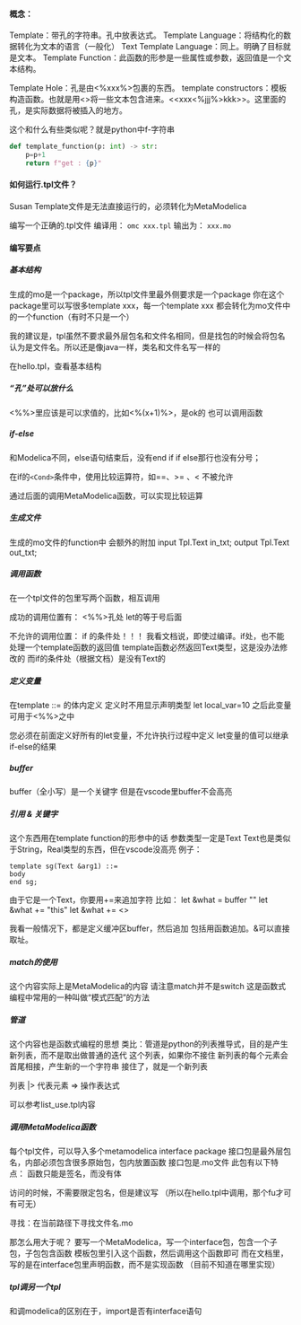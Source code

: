 #### 概念：
Template：带孔的字符串。孔中放表达式。
Template Language：将结构化的数据转化为文本的语言（一般化）
Text Template Language：同上。明确了目标就是文本。
Template Function：此函数的形参是一些属性或参数，返回值是一个文本结构。

Template Hole：孔是由<%xxx%>包裹的东西。
template constructors：模板构造函数。也就是用<<xxx>>将一些文本包含进来。<<xxx<%jjj%>kkk>>。这里面的孔，是实际数据将被插入的地方。

这个和什么有些类似呢？就是python中f-字符串
```python
def template_function(p: int) -> str:
    p=p+1
    return f"get : {p}"
```

#### 如何运行.tpl文件？

Susan Template文件是无法直接运行的，必须转化为MetaModelica

编写一个正确的.tpl文件
编译用：
`omc xxx.tpl`
输出为：
`xxx.mo`

#### 编写要点

##### 基本结构
生成的mo是一个package，所以tpl文件里最外侧要求是一个package
你在这个package里可以写很多template xxx，每一个template xxx
都会转化为mo文件中的一个function（有时不只是一个）

我的建议是，tpl虽然不要求最外层包名和文件名相同，但是找包的时候会将包名认为是文件名。所以还是像java一样，类名和文件名写一样的

在hello.tpl，查看基本结构

##### “孔”处可以放什么
<%%>里应该是可以求值的，比如<%(x+1)%>，是ok的
也可以调用函数

##### if-else
和Modelica不同，else语句结束后，没有end if
if else那行也没有分号；

在if的`<Cond>`条件中，使用比较运算符，如==、>= 、< 不被允许

通过后面的调用MetaModelica函数，可以实现比较运算

##### 生成文件
生成的mo文件的function中
会额外的附加
input Tpl.Text in_txt;
output Tpl.Text out_txt;

##### 调用函数
在一个tpl文件的包里写两个函数，相互调用

成功的调用位置有：
<%%>孔处
let的等于号后面

不允许的调用位置：
if 的条件处！！！
我看文档说，即使过编译。if处，也不能处理一个template函数的返回值
template函数必然返回Text类型，这是没办法修改的
而if的条件处（根据文档）是没有Text的

##### 定义变量
在template ::= 的体内定义
定义时不用显示声明类型
let local_var=10 
之后此变量可用于<%%>之中

您必须在前面定义好所有的let变量，不允许执行过程中定义
let变量的值可以继承if-else的结果

##### buffer
buffer（全小写）是一个关键字
但是在vscode里buffer不会高亮

##### 引用 & 关键字
这个东西用在template function的形参中的话
参数类型一定是Text
Text也是类似于String，Real类型的东西，但在vscode没高亮
例子：
```Susan
template sg(Text &arg1) ::=
body
end sg;
```
由于它是一个Text，你要用+=来追加字符
比如：
let &what = buffer ""
let &what += "this"
let &what += <<fuck>>

我看一般情况下，都是定义缓冲区buffer，然后追加
包括用函数追加。&可以直接取址。

##### match的使用
这个内容实际上是MetaModelica的内容
请注意match并不是switch
这是函数式编程中常用的一种叫做“模式匹配”的方法

##### 管道
这个内容也是函数式编程的思想
类比：管道是python的列表推导式，目的是产生新列表，而不是取出做普通的迭代
这个列表，如果你不接住
新列表的每个元素会首尾相接，产生新的一个字符串
接住了，就是一个新列表

列表 |> 代表元素 => 操作表达式

可以参考list_use.tpl内容

##### 调用MetaModelica函数
每个tpl文件，可以导入多个metamodelica interface package
接口包是最外层包名，内部必须包含很多原始包，包内放置函数
接口包是.mo文件
此包有以下特点：
函数只能是签名，而没有体

访问的时候，不需要限定包名，但是建议写
（所以在hello.tpl中调用，那个fu才可有可无）

寻找：在当前路径下寻找文件名.mo

那怎么用大于呢？
要写一个MetaModelica，写一个interface包，包含一个子包，子包包含函数
模板包里引入这个函数，然后调用这个函数即可
而在文档里，写的是在interface包里声明函数，而不是实现函数
（目前不知道在哪里实现）

##### tpl调另一个tpl
和调modelica的区别在于，import是否有interface语句
